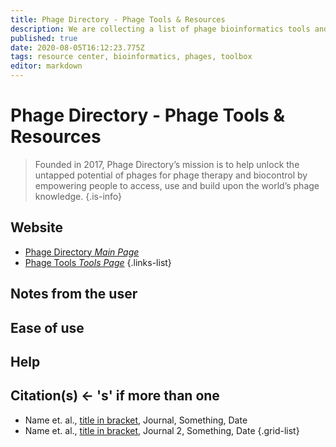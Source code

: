 ```yaml
---
title: Phage Directory - Phage Tools & Resources
description: We are collecting a list of phage bioinformatics tools and resources.
published: true
date: 2020-08-05T16:12:23.775Z
tags: resource center, bioinformatics, phages, toolbox
editor: markdown
---
```


# Phage Directory - Phage Tools & Resources

> Founded in 2017, Phage Directory’s mission is to help unlock the untapped potential of phages for phage therapy and biocontrol by empowering people to access, use and build upon the world’s phage knowledge. 
{.is-info}



## Website 

- [Phage Directory *Main Page*](https://phage.directory/)
- [Phage Tools *Tools Page*](https://phage.directory/tools)
 {.links-list}


## Notes from the user
 

## Ease of use

## Help


## Citation(s) <- 's' if more than one

- Name et. al., [title in bracket](link_link_to_the_paper_in_parenthesis), Journal, Something, Date
- Name et. al., [title in bracket](link_link_to_the_paper_in_parenthesis), Journal 2, Something, Date
{.grid-list}
